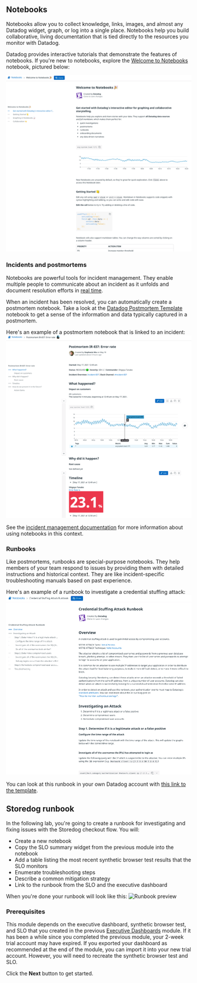 ## Notebooks
Notebooks allow you to collect knowledge, links, images, and almost any Datadog widget, graph, or log into a single place. Notebooks help you build collaborative, living documentation that is tied directly to the resources you monitor with Datadog. 

Datadog provides interactive tutorials that demonstrate the features of notebooks. If you're new to notebooks, explore the [Welcome to Notebooks](https://app.datadoghq.com/notebook/template/1/welcome-to-notebooks-%F0%9F%8E%89) notebook, pictured below:

![Welcome to Notebooks](./welcome_to_notebooks.png)

### Incidents and postmortems
Notebooks are powerful tools for incident management. They enable multiple people to communicate about an incident as it unfolds and document resolution efforts in [real time](https://docs.datadoghq.com/notebooks/#live-collaboration).

When an incident has been resolved, you can automatically create a postmortem notebook.  Take a look at the [Datadog Postmortem Template](https://app.datadoghq.com/notebook/template/7/postmortem-ir-xxxx-outage-name) notebook to get a sense of the information and data typically captured in a postmortem.

Here's an example of a postmortem notebook that is linked to an incident:
![Postmortem notebook](./incident_postmortem.png)

See the [incident management documentation](https://docs.datadoghq.com/monitors/incident_management/#update-the-incident-and-generate-a-postmortem) for more information about using notebooks in this context.

### Runbooks
Like postmortems, runbooks are special-purpose notebooks. They help members of your team respond to issues by providing them with detailed instructions and historical context. They are like incident-specific troubleshooting manuals based on past experience.  

Here's an example of a runbook to investigate a credential stuffing attack:
![Credential stuffing attack runbook](./credential_stuffing_runbook.png)

You can look at this runbook in your own Datadog account with [this link to the template](https://app.datadoghq.com/notebook/template/4/credential-stuffing-attack-runbook).

## Storedog runbook
In the following lab, you're going to create a runbook for investigating and fixing issues with the Storedog checkout flow. You will:

  - Create a new notebook 
  - Copy the SLO summary widget from the previous module into the notebook
  - Add a table listing the most recent synthetic browser test results that the SLO monitors
  - Enumerate troubleshooting steps
  - Describe a common mitigation strategy
  - Link to the runbook from the SLO and the executive dashboard

When you're done your runbook will look like this: 
![Runbook preview](./runbook_preview.png)

### Prerequisites
This module depends on the executive dashboard, synthetic browser test, and SLO that you created in the previous [Executive Dashboards]() module. If it has been a while since you completed the previous module, your 2-week trial account may have expired. If you exported your dashboard as recommended at the end of the module, you can import it into your new trial account. However, you will need to recreate the synthetic browser test and SLO.

Click the **Next** button to get started.
